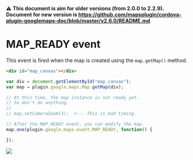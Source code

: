 :warning: **This document is aim for older versions (from 2.0.0 to 2.2.9).
Document for new version is https://github.com/mapsplugin/cordova-plugin-googlemaps-doc/blob/master/v2.6.0/README.md**

# MAP_READY event

This event is fired when the map is created using the `map.getMap()` method.

```html
<div id="map_canvas"></div>
```

```js
var div = document.getElementById("map_canvas");
var map = plugin.google.maps.Map.getMap(div);

// At this time, the map instance is not ready yet.
// So don't do anything.
//
// map.setCameraZoom(3);  <--- This is bad timing.

// After the MAP_READY event, you can modify the map.
map.one(plugin.google.maps.event.MAP_READY, function() {

});
```

![](image.png)
